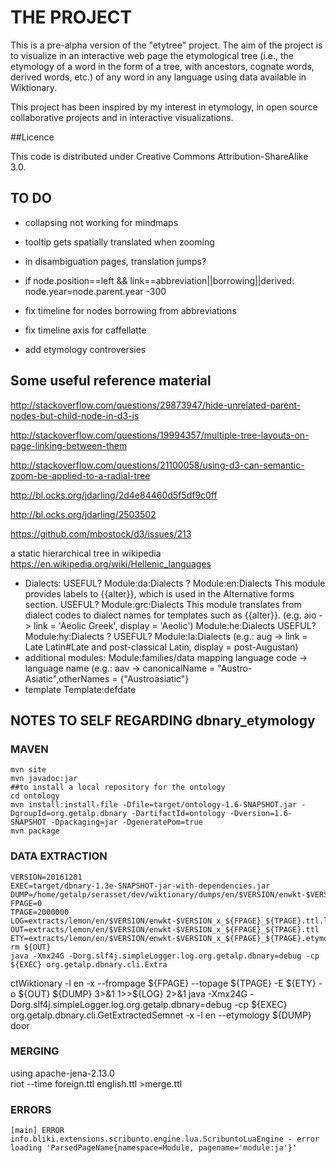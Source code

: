 # THE PROJECT

This is a pre-alpha version of the "etytree" project. The aim of the project is to visualize in an interactive web page the etymological tree (i.e., the etymology of a word in the form of a tree, with ancestors, cognate words, derived words, etc.) of any word in any language using data available in Wiktionary. 

This project has been inspired by my interest in etymology, in  open source collaborative projects and in interactive visualizations.

##Licence

This code is distributed under Creative Commons Attribution-ShareAlike 3.0.

## TO DO

* collapsing not working for mindmaps

* tooltip gets spatially translated when zooming

* in disambiguation pages, translation jumps?

* if node.position==left && link==abbreviation||borrowing||derived: node.year=node.parent.year -300

* fix timeline for nodes borrowing from abbreviations

* fix timeline axis for caffellatte

* add etymology controversies

## Some useful reference material

http://stackoverflow.com/questions/29873947/hide-unrelated-parent-nodes-but-child-node-in-d3-js

http://stackoverflow.com/questions/19994357/multiple-tree-layouts-on-page-linking-between-them

http://stackoverflow.com/questions/21100058/using-d3-can-semantic-zoom-be-applied-to-a-radial-tree

http://bl.ocks.org/jdarling/2d4e84460d5f5df9c0ff

http://bl.ocks.org/jdarling/2503502

https://github.com/mbostock/d3/issues/213

a static hierarchical tree in wikipedia https://en.wikipedia.org/wiki/Hellenic_languages

* Dialects:
USEFUL? Module:da:Dialects ?
Module:en:Dialects This module provides labels to {{alter}}, which is used in the Alternative forms section.
USEFUL? Module:grc:Dialects This module translates from dialect codes to dialect names for templates such as {{alter}}. (e.g. aio -> link = 'Aeolic Greek', display = 'Aeolic')
Module:he:Dialects
USEFUL? Module:hy:Dialects ?
USEFUL? Module:la:Dialects (e.g.: aug -> link = Late Latin#Late and post-classical Latin, display = post-Augustan)
* additional modules: 
Module:families/data mapping language code -> language name  (e.g.: aav -> canonicalName = "Austro-Asiatic",otherNames = {"Austroasiatic"}
* template Template:defdate

## NOTES TO SELF REGARDING dbnary_etymology
### MAVEN
    mvn site
    mvn javadoc:jar
    ##to install a local repository for the ontology                                                                                                        
    cd ontology                                                                                            
    mvn install:install-file -Dfile=target/ontology-1.6-SNAPSHOT.jar -DgroupId=org.getalp.dbnary -DartifactId=ontology -Dversion=1.6-SNAPSHOT -Dpackaging=jar -DgeneratePom=true                                                                                                                                  
    mvn package
### DATA EXTRACTION
    VERSION=20161201
    EXEC=target/dbnary-1.3e-SNAPSHOT-jar-with-dependencies.jar
    DUMP=/home/getalp/serasset/dev/wiktionary/dumps/en/$VERSION/enwkt-$VERSION.xml
    FPAGE=0
    TPAGE=2000000
    LOG=extracts/lemon/en/$VERSION/enwkt-$VERSION_x_${FPAGE}_${TPAGE}.ttl.log
    OUT=extracts/lemon/en/$VERSION/enwkt-$VERSION_x_${FPAGE}_${TPAGE}.ttl
    ETY=extracts/lemon/en/$VERSION/enwkt-$VERSION_x_${FPAGE}_${TPAGE}.etymology.ttl 
    rm ${OUT}
    java -Xmx24G -Dorg.slf4j.simpleLogger.log.org.getalp.dbnary=debug -cp ${EXEC} org.getalp.dbnary.cli.Extra
ctWiktionary -l en -x --frompage ${FPAGE} --topage ${TPAGE} -E ${ETY} -o ${OUT} ${DUMP} 3>&1 1>>${LOG} 2>&1
    java -Xmx24G -Dorg.slf4j.simpleLogger.log.org.getalp.dbnary=debug -cp ${EXEC} org.getalp.dbnary.cli.GetExtractedSemnet -x -l en --etymology ${DUMP} door
### MERGING
using apache-jena-2.13.0  
    riot --time foreign.ttl english.ttl >merge.ttl
### ERRORS
    [main] ERROR info.bliki.extensions.scribunto.engine.lua.ScribuntoLuaEngine - error loading 'ParsedPageName{namespace=Module, pagename='module:ja'}'  
